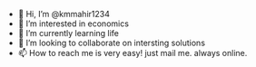 - 👋 Hi, I’m @kmmahir1234
- 👀 I’m interested in economics
- 🌱 I’m currently learning life
- 💞️ I’m looking to collaborate on intersting solutions
- 📫 How to reach me is very easy! just mail me. always online.

<!---
kmmahir1234/kmmahir1234 is a ✨ special ✨ repository because its `README.md` (this file) appears on your GitHub profile.
You can click the Preview link to take a look at your changes.
--->
